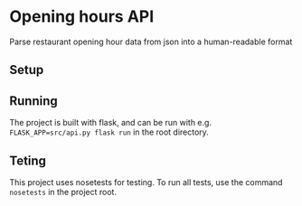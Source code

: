 # Opening hours API

Parse restaurant opening hour data from json into a human-readable format

## Setup

## Running

The project is built with flask, and can be run with e.g. `FLASK_APP=src/api.py flask run` in the root directory.

## Teting

This project uses nosetests for testing. To run all tests, use the command `nosetests` in the project root.
